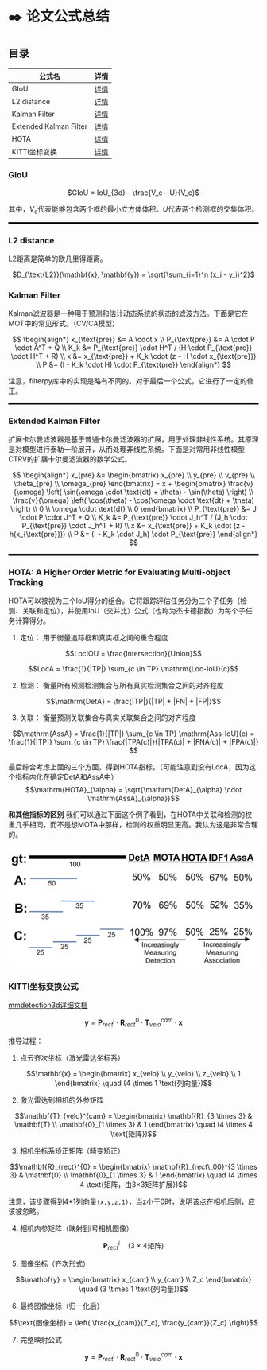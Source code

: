 # ✒️ 论文公式总结

## 目录
<center>

| 公式名 | 详情 |
| ----- | ----- |
| GIoU | [详情](#GIoU) |
| L2 distance | [详情](#L2-distance) |
| Kalman Filter | [详情](#kf) |
| Extended Kalman Filter | [详情](#ekf) |
| HOTA | [详情](#hota) |
| KITTI坐标变换 | [详情](#kitti) |
</center>


<a id="GIoU"></a>
### GIoU
<center>

$GIoU = IoU_{3d} - \frac{V_c - U}{V_c}$

其中，$V_c$代表能够包含两个框的最小立方体体积。$U$代表两个检测框的交集体积。
</center>

<hr style="height: 4px; border: none; background: black;">

<a id="L2-distance"></a>
### L2 distance
L2距离是简单的欧几里得距离。
<center>

$D_{\text{L2}}(\mathbf{x}, \mathbf{y}) = \sqrt{\sum_{i=1}^n (x_i - y_i)^2}$
</center>

<a id="kf"></a>
### Kalman Filter
Kalman滤波器是一种用于预测和估计动态系统的状态的滤波方法。下面是它在MOT中的常见形式。（CV/CA模型）
<center>

$$
\begin{align*}
x_{\text{pre}} &= A \cdot x \\
P_{\text{pre}} &= A \cdot P \cdot A^T + Q \\
K_k &= P_{\text{pre}} \cdot H^T / (H \cdot P_{\text{pre}} \cdot H^T + R) \\
x &= x_{\text{pre}} + K_k \cdot (z - H \cdot x_{\text{pre}}) \\
P &= (I - K_k \cdot H) \cdot P_{\text{pre}}
\end{align*}
$$
</center>
注意，filterpy库中的实现是略有不同的。对于最后一个公式，它进行了一定的修正。


<hr style="height: 4px; border: none; background: black;">

<a id="ekf"></a>
### Extended Kalman Filter
扩展卡尔曼滤波器是基于普通卡尔曼滤波器的扩展，用于处理非线性系统。其原理是对模型进行泰勒一阶展开，从而处理非线性系统。下面是对常用非线性模型CTRV的扩展卡尔曼滤波器的数学公式。
<center>

$$
\begin{align*}
x_{pre} &=
\begin{bmatrix} 
x_{pre} \\ y_{pre} \\ v_{pre} \\ \theta_{pre} \\ \omega_{pre} 
\end{bmatrix} = 
x + 
\begin{bmatrix} 
\frac{v}{\omega} \left( \sin(\omega \cdot \text{dt} + \theta) - \sin(\theta) \right) \\
\frac{v}{\omega} \left( \cos(\theta) - \cos(\omega \cdot \text{dt} + \theta) \right) \\
0 \\
\omega \cdot \text{dt} \\
0
\end{bmatrix} \\
P_{\text{pre}} &= J \cdot P \cdot J^T + Q \\
K_k &= P_{\text{pre}} \cdot J_h^T / (J_h \cdot P_{\text{pre}} \cdot J_h^T + R) \\
x &= x_{\text{pre}} + K_k \cdot (z - h(x_{\text{pre}})) \\
P &= (I - K_k \cdot J_h) \cdot P_{\text{pre}}
\end{align*}
$$
</center>

<hr style="height: 4px; border: none; background: black;">

<a id="hota"></a>
### HOTA: A Higher Order Metric for Evaluating Multi-object Tracking

HOTA可以被视为三个IoU得分的组合。它将跟踪评估任务分为三个子任务（检测、关联和定位），并使用IoU（交并比）公式（也称为杰卡德指数）为每个子任务计算得分。

1. 定位： 用于衡量追踪框和真实框之间的重合程度

$$LocIOU = \frac{Intersection}{Union}$$

$$LocA = \frac{1}{|TP|} \sum_{c \in TP} \mathrm{Loc-IoU}(c)$$

2. 检测： 衡量所有预测检测集合与所有真实检测集合之间的对齐程度

$$\mathrm{DetA} = \frac{|TP|}{|TP| + |FN| + |FP|}$$

3. 关联： 衡量预测关联集合与真实关联集合之间的对齐程度

$$\mathrm{AssA} = \frac{1}{|TP|} \sum_{c \in TP} \mathrm{Ass-IoU}(c) = \frac{1}{|TP|} \sum_{c \in TP} \frac{|TPA(c)|}{|TPA(c)| + |FNA(c)| + |FPA(c)|}
$$

最后综合考虑上面的三个方面，得到HOTA指标。（可能注意到没有LocA，因为这个指标内化在确定DetA和AssA中）
$$\mathrm{HOTA}_{\alpha} = \sqrt{\mathrm{DetA}_{\alpha} \cdot \mathrm{AssA}_{\alpha}}$$

__和其他指标的区别__
我们可以通过下面这个例子看到，在HOTA中关联和检测的权重几乎相同，而不是想MOTA中那样，检测的权重明显更高。我认为这是非常合理的。

![指标之间的区别](equation_eg/hota.png)


<a id="kitti"></a>
### KITTI坐标变换公式

[mmdetection3d详细文档](https://mmdetection3d.readthedocs.io/zh-cn/latest/user_guides/coord_sys_tutorial.html)

$$
\mathbf{y} = \mathbf{P}_{rect}^{i} \cdot \mathbf{R}_{rect}^{0} \cdot \mathbf{T}_{velo}^{cam} \cdot \mathbf{x}
$$

推导过程：
1. 点云齐次坐标（激光雷达坐标系）

$$\mathbf{x} = \begin{bmatrix} x_{velo} \\ y_{velo} \\ z_{velo} \\ 1 \end{bmatrix} \quad (4 \times 1 \text{列向量})$$

2. 激光雷达到相机的外参矩阵

$$\mathbf{T}_{velo}^{cam} = \begin{bmatrix} \mathbf{R}_{3 \times 3} & \mathbf{T} \\ \mathbf{0}_{1 \times 3} & 1 \end{bmatrix} \quad (4 \times 4 \text{矩阵})$$

3. 相机坐标系矫正矩阵（畸变矫正）

$$\mathbf{R}_{rect}^{0} = \begin{bmatrix} \mathbf{R}_{rect\_00}^{3 \times 3} & \mathbf{0} \\ \mathbf{0}_{1 \times 3} & 1 \end{bmatrix} \quad (4 \times 4 \text{矩阵，由3×3矩阵扩展})$$

注意，该步骤得到4*1列向量`(x,y,z,1)`，当z小于0时，说明该点在相机后侧，应该被忽略。

4. 相机内参矩阵（映射到i号相机图像）

$$\mathbf{P}_{rect}^{i} \quad (3 \times 4 \text{矩阵})$$

5. 图像坐标（齐次形式）

$$\mathbf{y} = \begin{bmatrix} x_{cam} \\ y_{cam} \\ Z_c \end{bmatrix} \quad (3 \times 1 \text{列向量})$$

6. 最终图像坐标（归一化后）

$$\text{图像坐标} = \left( \frac{x_{cam}}{Z_c}, \frac{y_{cam}}{Z_c} \right)$$

7. 完整映射公式

$$\mathbf{y} = \mathbf{P}_{rect}^{i} \cdot \mathbf{R}_{rect}^{0} \cdot \mathbf{T}_{velo}^{cam} \cdot \mathbf{x}$$